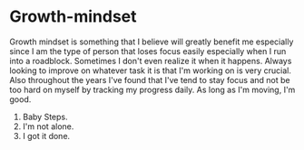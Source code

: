 # Growth-mindset
Growth mindset is something that I believe will greatly benefit me especially since I am the type of person that loses focus easily especially when I run into a roadblock.  Sometimes I don't even realize it when it happens.  Always looking to improve on whatever task it is that I'm working on is very crucial.  Also throughout the years I've found that I've tend to stay focus and not be too hard on myself by tracking my progress daily.  As long as I'm moving, I'm good.
1. Baby Steps.
2. I'm not alone.
3. I got it done.

